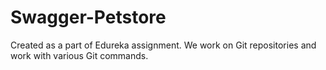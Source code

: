 # Swagger-Petstore
Created as a part of Edureka assignment. We work on Git repositories and work with various Git commands. 
